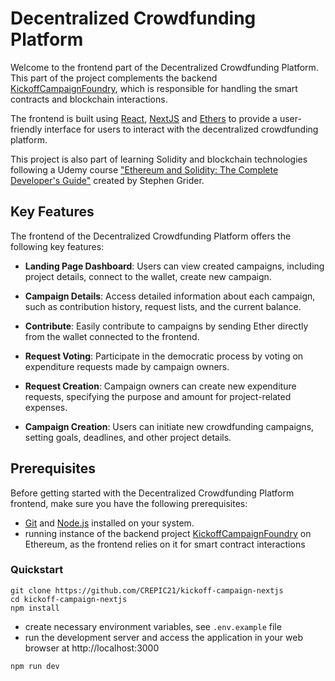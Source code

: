 # Decentralized Crowdfunding Platform

Welcome to the frontend part of the Decentralized Crowdfunding Platform. This part of the project complements the backend [KickoffCampaignFoundry](https://github.com/CREPIC21/kickoff-campaign-foundry), which is responsible for handling the smart contracts and blockchain interactions. 

The frontend is built using [React](https://react.dev/), [NextJS](https://nextjs.org/) and [Ethers](https://docs.ethers.org/v5/) to provide a user-friendly interface for users to interact with the decentralized crowdfunding platform. 

This project is also part of learning Solidity and blockchain technologies following a Udemy course ["Ethereum and Solidity: The Complete Developer's Guide"](https://www.udemy.com/course/ethereum-and-solidity-the-complete-developers-guide/) created by Stephen Grider.

## Key Features

The frontend of the Decentralized Crowdfunding Platform offers the following key features:

- **Landing Page Dashboard**: Users can view created campaigns, including project details, connect to the wallet, create new campaign.

- **Campaign Details**: Access detailed information about each campaign, such as contribution history, request lists, and the current balance.

- **Contribute**: Easily contribute to campaigns by sending Ether directly from the wallet connected to the frontend.

- **Request Voting**: Participate in the democratic process by voting on expenditure requests made by campaign owners.

- **Request Creation**: Campaign owners can create new expenditure requests, specifying the purpose and amount for project-related expenses.

- **Campaign Creation**: Users can initiate new crowdfunding campaigns, setting goals, deadlines, and other project details.

## Prerequisites
Before getting started with the Decentralized Crowdfunding Platform frontend, make sure you have the following prerequisites:
- [Git](https://git-scm.com/book/en/v2/Getting-Started-Installing-Git) and [Node.js](https://nodejs.org/en) installed on your system.
- running instance of the backend project [KickoffCampaignFoundry](https://github.com/CREPIC21/kickoff-campaign-foundry) on Ethereum, as the frontend relies on it for smart contract interactions

### Quickstart
```shell
git clone https://github.com/CREPIC21/kickoff-campaign-nextjs
cd kickoff-campaign-nextjs
npm install
```
- create necessary environment variables, see `.env.example` file
- run the development server and access the application in your web browser at http://localhost:3000
```shell
npm run dev
```
